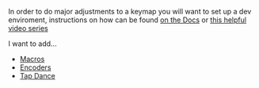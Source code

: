In order to do major adjustments to a keymap you will want to set up a dev enviroment, instructions on how can be found [on the Docs](https://docs.qmk.fm/#/newbs_getting_started) or [this helpful video series](https://www.youtube.com/watch?v=-HLV6mUxNnU&list=PLYEUsdlqPD2a3kzQgnF98Prj-4IzZJGYG)

I want to add...
- [Macros](https://docs.qmk.fm/#/feature_macros)
- [Encoders](https://docs.qmk.fm/#/feature_encoders)
- [Tap Dance](https://docs.qmk.fm/#/feature_tap_dance)
